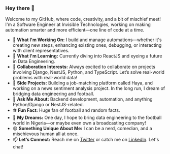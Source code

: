 ### Hey there 👋

Welcome to my GitHub, where code, creativity, and a bit of mischief meet! I'm a Software Engineer at Invisible Technologies, working on making automation smarter and more efficient—one line of code at a time.

- 🔭 **What I'm Working On:** I build and manage automations—whether it's creating new steps, enhancing existing ones, debugging, or interacting with client representatives.
- 🌱 **What I'm Learning:** Currently diving into ReactJS and eyeing a future in Data Engineering.
- 👯 **Collaboration Interests:** Always excited to collaborate on projects involving Django, NestJS, Python, and TypeScript. Let’s solve real-world problems with real-world data!
- 🤔 **Side Projects:** Building a job-matching platform called Haya, and working on a news sentiment analysis project. In the long run, I dream of bridging data engineering and football.
- 💬 **Ask Me About:** Backend development, automation, and anything Python/Django or NestJS-related.
- ⚽ **Fun Fact:** Huge fan of football and random facts.
- 💭 **My Dreams:** One day, I hope to bring data engineering to the football world in Nigeria—or maybe even own a broadcasting company!
- 😄 **Something Unique About Me:** I can be a nerd, comedian, and a mischievous human all at once.
- 📫 **Let’s Connect:** Reach me on [Twitter](https://twitter.com/TayCode) or catch me on [LinkedIn](https://www.linkedin.com/in/abdulmateen-tairu/). Let's chat!

